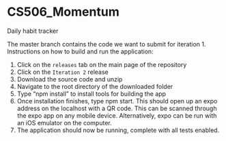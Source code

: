 # CS506_Momentum
Daily habit tracker

The master branch contains the code we want to submit for iteration 1.
Instructions on how to build and run the application:
1.	Click on the `releases` tab on the main page of the repository
2.	Click on the `Iteration 2` release
3.	Download the source code and unzip
4.	Navigate to the root directory of the downloaded folder
5.	Type “npm install” to install tools for building the app
6.	Once installation finishes, type npm start. This should open up an expo address on the localhost with a QR code. This can be scanned through the expo app on any mobile device. Alternatively, expo can be run with an iOS emulator on the computer.
7.	The application should now be running, complete with all tests enabled.
